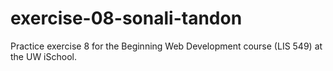 # exercise-08-sonali-tandon
Practice exercise 8 for the Beginning Web Development course (LIS 549) at the UW iSchool.
